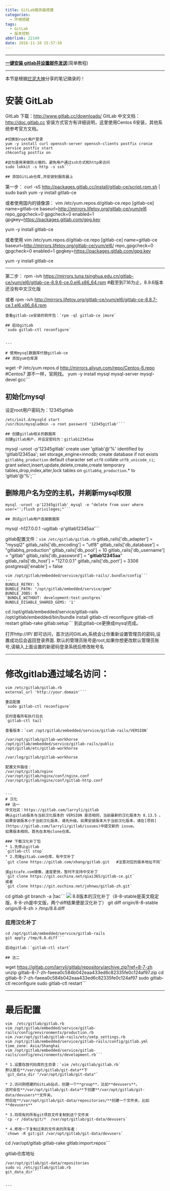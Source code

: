```yaml
---
title: GitLab服务器搭建
categories:
  - 环境搭建
tags:
  - GitLab
  - 版本控制
abbrlink: 22149
date: 2016-11-10 15:57:58
---
```


---
**[一键安装 gitlab并设置邮件发送](http://lib.csdn.net/article/git/47824)**(简单教程)



---
本节是根据[烂泥大神](http://www.ilanni.com/)分享的笔记摘录的！

# 安装 GitLab
GitLab   下载：http://www.gitlab.cc/downloads/
GitLab 中文文档：http://doc.gitlab.cc
安装方式官方有详细说明，这里使用Centos 6安装，其他系统参考官方文档。

```
#切换到root用户登录
yum -y install curl openssh-server openssh-clients postfix cronie
service postfix start
chkconfig postfix on

#这句是用来做防火墙的。避免用户通过ssh方式和http来访问
sudo lokkit -s http -s ssh```

## 添加GitLab仓库,并安装到服务器上
```
第一步：
curl -sS http://packages.gitlab.cc/install/gitlab-ce/script.rpm.sh | sudo bash
yum -y install gitlab-ce

或者使用国内的镜像源：
vim /etc/yum.repos.d/gitlab-ce.repo
[gitlab-ce]
name=gitlab-ce
baseurl=http://mirrors.lifetoy.org/gitlab-ce/yum/el6
repo_gpgcheck=0
gpgcheck=0
enabled=1
gpgkey=https://packages.gitlab.com/gpg.key

yum -y install gitlab-ce

或者使用
vim /etc/yum.repos.d/gitlab-ce.repo
[gitlab-ce]
name=gitlab-ce
baseurl=http://mirrors.lifetoy.org/gitlab-ce/yum/el6/
repo_gpgcheck=0
gpgcheck=0
enabled=1
gpgkey=https://packages.gitlab.com/gpg.key

yum -y install gitlab-ce

-----------------------------------------------------------------------------------------

第二步：
rpm -ivh https://mirrors.tuna.tsinghua.edu.cn/gitlab-ce/yum/el6/gitlab-ce-8.9.6-ce.0.el6.x86_64.rpm
#截至到7.16为止，8.9.6版本还没有中文汉化版

或者
rpm -ivh http://mirrors.lifetoy.org/gitlab-ce/yum/el6/gitlab-ce-8.8.7-ce.1.el6.x86_64.rpm
```
查看gitlab-ce安装的软件包：`rpm -ql gitlab-ce |more`

## 启动gitLab
`sudo gitlab-ctl reconfigure`


---

# 使用mysql数据库代替gitlab-ce
## 添加yum仓库源
```
wget -P /etc/yum.repos.d  http://mirrors.aliyun.com/repo/Centos-6.repo  #Centos7 源不一样，官网找。
yum -y install mysql mysql-server mysql-devel gcc```

## 初始化mysql
设定root用户密码为：12345gitlab
```
/etc/init.d/mysqld start
/usr/bin/mysqladmin -u root password '12345gitlab'```

## 创建gitlab相关的数据库
创建gitlab用户，并设定密码为：gitlab12345aa
```
mysql -uroot -p'12345gitlab'
create user 'gitlab'@'%' identified by 'gitlab12345aa';
set storage_engine=innodb;
create database if not exists `gitlabhq_production` default character set `utf8` collate `utf8_unicode_ci`;
grant select,insert,update,delete,create,create temporary tables,drop,index,alter,lock tables on `gitlabhq_production`.* to 'gitlab'@'%';```

## 删除用户名为空的主机，并刷新mysql权限
```
mysql -uroot -p'12345gitlab' mysql -e "delete from user where user='';flush privileges;"```

## 测试gitlab用户连接数据库
```
mysql -h127.0.0.1 -ugitlab -p'gitlab12345aa'```

gitlab配置文件：`vim /etc/gitlab/gitlab.rb`
gitlab_rails['db_adapter'] = "mysql2"
gitlab_rails['db_encoding'] = "utf8"
gitlab_rails['db_database'] = "gitlabhq_production"
gitlab_rails['db_pool'] = 10
gitlab_rails['db_username'] = "gitlab"
gitlab_rails['db_password'] = "**gitlab12345aa**"
gitlab_rails['db_host'] = "127.0.0.1"
gitlab_rails['db_port'] = 3306
postgresql['enable'] = false

```
vim /opt/gitlab/embedded/service/gitlab-rails/.bundle/config```
---
BUNDLE_RETRY: 5
BUNDLE_PATH: "/opt/gitlab/embedded/service/gem"
BUNDLE_JOBS: 9
`BUNDLE_WITHOUT: development:test:postgres`
BUNDLE_DISABLE_SHARED_GEMS: '1'

```
cd /opt/gitlab/embedded/service/gitlab-rails
/opt/gitlab/embedded/bin/bundle install
gitlab-ctl reconfigure
gitlab-ctl restart
gitlab-rake gitlab:setup```
到此gitlab-ce更换成mysql完成。

打开http://IP/ 即可访问，首次访问GitLab,系统会让你重新设置管理员的密码,设置成功后会返回登录界面.
默认的管理员账号是root,如果你想更改默认管理员账号,请输入上面设置的新密码登录系统后修改帐号名

---

# 修改gitlab通过域名访问：
```
vim /etc/gitlab/gitlab.rb
external_url 'http://your.domain'```

重启配置
`sudo gitlab-ctl reconfigure`

实时查看所有执行日志
`gitlab-ctl tail`

查看版本：`cat /opt/gitlab/embedded/service/gitlab-rails/VERSION`

/var/opt/gitlab/gitlab-workhorse
/opt/gitlab/embedded/service/gitlab-rails/public
/opt/gitlab/etc/gitlab-workhorse

/var/log/gitlab/gitlab-workhorse

配置文件路径：
/var/opt/gitlab/nginx
/var/opt/gitlab/nginx/conf/nginx.conf
/var/opt/gitlab/nginx/conf/gitlab-http.conf


---
# 汉化
## 法一
中文社区：https://gitlab.com/larryli/gitlab
确认gitlab版本与当前汉化版本的 VERSION 是否相同，当前最新的汉化版本为 8.13.5 。
如果安装版本小于当前汉化版本，请先升级。如果安装版本大于当前汉化版本，请在[项目](https://gitlab.com/larryli/gitlab/issues)中提交新的 issue。
如果版本相同，首先在本地clone仓库。

### 下载汉化补丁包
* 1.先停止gitlab
`gitlab-ctl stop`
* 2.克隆gitLab.com仓库，有中文补丁
`git clone https://gitlab.com/xhang/gitlab.git   #注意对应的版本地址不同`

或gitcafe.com镜像，速度更快，暂时不支持中文补丁
`git clone https://git.oschina.net/qiai365/gitlab-ce.git`
或者
`git clone https://git.oschina.net/johnwu/gitlab-zh.git`

```
cd gitlab
git branch -a |tac```
![](http://ofyfogrgx.bkt.clouddn.com//blog/gitlab%E6%9C%8D%E5%8A%A1%E5%99%A8%E6%90%AD%E5%BB%BA1.png)
8.8版本的汉化补丁（8-8-stable是英文稳定版，8-8-zh是中文版，两个diff结果便是汉化补丁）
git diff origin/8-8-stable origin/8-8-zh > /tmp/8.8.diff

### 应用汉化补丁
```
cd /opt/gitlab/embedded/service/gitlab-rails
git apply /tmp/8.8.diff```

启动gitlab：`gitlab-ctl start`

## 法二
```
wget https://gitlab.com/larryli/gitlab/repository/archive.zip?ref=8-7-zh
unzip gitlab-8-7-zh-faeea0c584b042eaa433ed6c82335fe0c124af97.zip
cd gitlab-8-7-zh-faeea0c584b042eaa433ed6c82335fe0c124af97
sudo gitlab-ctl reconfigure
sudo gitlab-ctl restart```

---
# 最后配置
```
vim  /etc/gitlab/gitlab.rb
vim /opt/gitlab/embedded/service/gitlab-rails/config/environments/production.rb
vim /var/opt/gitlab/gitlab-rails/etc/smtp_settings.rb
vim /opt/gitlab/embedded/service/gitlab-rails/config/gitlab.yml
time_zone: Asia/Shanghai
vim /opt/gitlab/embedded/service/gitlab-rails/config/environments/development.rb```

* 1.设置存放代码库的主目录：`vim /etc/gitlab/gitlab.rb`
默认是在**/var/opt/gitlab/git-data**下
`git_data_dir "/var/opt/gitlab/git-data"`

* 2.访问刚搭建的GitLab站点，创建一个**group**，比如**devusers**。
这时会在**/var/opt/gitlab/git-data**下创建**/var/opt/gitlab/git-data/devusers**文件夹。
然后在**/var/opt/gitlab/git-data/repositories/**创建一个文件夹，比如**devusers**

* 3.将现有的所有git项目文件复制到这个文件夹
`cp -r /data/git/*  /var/opt/gitlab/git-data/devusers`

* 4.修改一下复制过来的文件夹的所有者：
`chown -R git:git /var/opt/gitlab/git-data/devusers`

```
cd /var/opt/gitlab
gitlab-rake gitlab:import:repos```

gitlab仓库地址
```
/var/opt/gitlab/git-data/repositories
sudo vi /etc/gitlab/gitlab.rb
git_data_dir```


---






